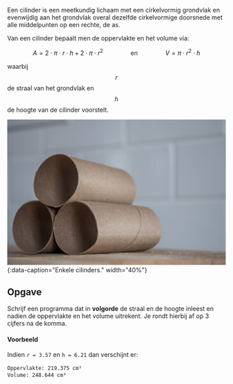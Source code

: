Een cilinder is een meetkundig lichaam met een cirkelvormig grondvlak en evenwijdig aan het grondvlak overal dezelfde cirkelvormige doorsnede met alle middelpunten op een rechte, de as.

Van een cilinder bepaalt men de oppervlakte en het volume via:

$$
    A =  2\cdot \pi \cdot r \cdot h + 2\cdot \pi\cdot r^2 \qquad\qquad \text{en} \qquad \qquad V = \pi \cdot r^2 \cdot h
$$

waarbij $$r$$ de straal van het grondvlak en $$h$$ de hoogte van de cilinder voorstelt.

![Enkele cilinders.](media/jessica-lewis.jpg "Foto door Jessica Lewis op Unsplash."){:data-caption="Enkele cilinders." width="40%"}

## Opgave
Schrijf een programma dat in **volgorde** de straal en de hoogte inleest en nadien de oppervlakte en het volume uitrekent. Je rondt hierbij af op 3 cijfers na de komma.

#### Voorbeeld
Indien `r = 3.57` en `h = 6.21` dan verschijnt er:
```
Oppervlakte: 219.375 cm²
Volume: 248.644 cm³
```